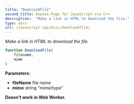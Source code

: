 ```yaml
---
title: "DownloadFile"
second_title: Aspose.Page for JavaScript via C++
description:  "Make a link in HTML to download the file."
type: docs
url: /javascript-cpp/misc/downloadfile/
---
```


_Make a link in HTML to download the file._

```js
function DownloadFile(
    filename,
    mime 
)
```

**Parameters**:

* **fileName** file name
* **mime** string "mime/type"

**Doesn't work in Web Worker.**